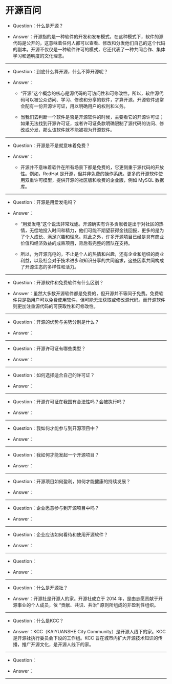 # 开源百问

- Question：什么是开源？

- Answer：开源指的是一种软件的开发和发布模式，在这种模式下，软件的源代码是公开的，这意味着任何人都可以查看、修改和分发他们自己的这个代码的副本。开源不仅仅是一种软件许可的模式，它还代表了一种共同合作、集体学习和透明度的文化理念。

---

- Question：到底什么算开源，什么不算开源呢？

- Answer：

    - “开源”这个概念的核心是源代码的可访问性和可修改性。所以，软件源代码可以被公众访问、学习、修改和分享的软件，才算开源。开源软件通常会配有一份开源许可证，用以明确用户的权利和义务。

    - 当我们去判断一个软件是否是开源软件的时候，主要看它的开源许可证；如果无法找到开源许可证，或者许可证条款明确限制了源代码的访问、修改或分发，那么该软件就不能被视为开源软件。

---

- Question：开源是不是就意味着免费？

- Answer：

    - 开源并不意味着软件在所有场景下都是免费的，它更侧重于源代码的开放性。例如，RedHat 是开源，但并非免费的操作系统。更多的开源软件使用双重许可模型，提供开源的社区版和收费的企业版，例如 MySQL 数据库。

---

- Question：开源是用爱发电吗？

- Answer：

    - “用爱发电”这个说法非常戏谑。开源确实有许多贡献者是出于对社区的热情，无偿地投入时间和精力，他们可能不期望获得金钱回报，更多的是为了个人成长、满足兴趣和理念。除此之外，许多开源项目已经是具有商业价值和经济效益的成熟项目，背后有完整的团队在支持。

    - 所以，为开源充电的，不止是个人的热情和兴趣，还有企业和组织的商业利益，以及社会对于技术进步和知识分享的共同追求，这些因素共同构成了开源生态的多样性和活力。

---

- Question：开源软件和免费软件有什么区别？

- Answer：虽然大多数开源软件都是免费的，但开源并不等同于免费。免费软件只是指用户可以免费使用软件，但可能无法获取或修改源代码。而开源软件则更加注重源代码的可获取性和可修改性。

---

- Question：开源的优势与劣势分别是什么？

- Answer：

---

- Question：开源许可证有哪些类型？

- Answer：

---

- Question：如何选择适合自己的许可证？

- Answer：

---

- Question：开源许可证在我国有合法性吗？会被执行吗？

- Answer：

---

- Question：我如何才能参与到开源项目中？

- Answer：

---

- Question：我如何才能发起一个开源项目？

- Answer：

---

- Question：开源项目如何盈利，如何才能健康的持续发展？

- Answer：

---

- Question：企业愿意参与到开源项目中吗？

- Answer：

---

- Question：企业应该如何看待和使用开源软件？

- Answer：

---

- Question：

- Answer：

---

- Question：什么是开源社？

- Answer：开源社是开源人的家。开源社成立于 2014 年，是由志愿贡献于开源事业的个人成员，依 “贡献、共识、共治” 原则所组成的非盈利性组织。

---

- Question：什么是KCC？

- Answer：KCC（KAIYUANSHE City Community）是开源人线下的家。KCC是开源社执行委员会下设的工作组。KCC 旨在城市内扩大开源技术知识的传播，推广开源文化，是开源人线下的家。

---

- Question：

- Answer：

---



